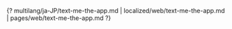 {? multilang/ja-JP/text-me-the-app.md | localized/web/text-me-the-app.md | pages/web/text-me-the-app.md ?}

